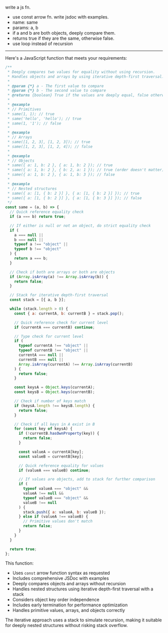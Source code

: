 write a js fn.

- use const arrow fn. write jsdoc with examples.
- name: same
- params: a, b
- if a and b are both objects, deeply compare them.
- returns true if they are the same, otherwise false.
- use loop instead of recursion

---

Here's a JavaScript function that meets your requirements:

```javascript
/**
 * Deeply compares two values for equality without using recursion.
 * Handles objects and arrays by using iterative depth-first traversal.
 *
 * @param {*} a - The first value to compare
 * @param {*} b - The second value to compare
 * @returns {boolean} True if the values are deeply equal, false otherwise
 *
 * @example
 * // Primitives
 * same(1, 1); // true
 * same('hello', 'hello'); // true
 * same(1, '1'); // false
 *
 * @example
 * // Arrays
 * same([1, 2, 3], [1, 2, 3]); // true
 * same([1, 2, 3], [1, 2, 4]); // false
 *
 * @example
 * // Objects
 * same({ a: 1, b: 2 }, { a: 1, b: 2 }); // true
 * same({ a: 1, b: 2 }, { b: 2, a: 1 }); // true (order doesn't matter)
 * same({ a: 1, b: 2 }, { a: 1, b: 3 }); // false
 *
 * @example
 * // Nested structures
 * same({ a: [1, { b: 2 }] }, { a: [1, { b: 2 }] }); // true
 * same({ a: [1, { b: 2 }] }, { a: [1, { b: 3 }] }); // false
 */
const same = (a, b) => {
  // Quick reference equality check
  if (a === b) return true;

  // If either is null or not an object, do strict equality check
  if (
    a === null ||
    b === null ||
    typeof a !== "object" ||
    typeof b !== "object"
  ) {
    return a === b;
  }

  // Check if both are arrays or both are objects
  if (Array.isArray(a) !== Array.isArray(b)) {
    return false;
  }

  // Stack for iterative depth-first traversal
  const stack = [{ a, b }];

  while (stack.length > 0) {
    const { a: currentA, b: currentB } = stack.pop();

    // Quick reference check for current level
    if (currentA === currentB) continue;

    // Type check for current level
    if (
      typeof currentA !== "object" ||
      typeof currentB !== "object" ||
      currentA === null ||
      currentB === null ||
      Array.isArray(currentA) !== Array.isArray(currentB)
    ) {
      return false;
    }

    const keysA = Object.keys(currentA);
    const keysB = Object.keys(currentB);

    // Check if number of keys match
    if (keysA.length !== keysB.length) {
      return false;
    }

    // Check if all keys in A exist in B
    for (const key of keysA) {
      if (!currentB.hasOwnProperty(key)) {
        return false;
      }

      const valueA = currentA[key];
      const valueB = currentB[key];

      // Quick reference equality for values
      if (valueA === valueB) continue;

      // If values are objects, add to stack for further comparison
      if (
        typeof valueA === "object" &&
        valueA !== null &&
        typeof valueB === "object" &&
        valueB !== null
      ) {
        stack.push({ a: valueA, b: valueB });
      } else if (valueA !== valueB) {
        // Primitive values don't match
        return false;
      }
    }
  }

  return true;
};
```

This function:

- Uses `const` arrow function syntax as requested
- Includes comprehensive JSDoc with examples
- Deeply compares objects and arrays without recursion
- Handles nested structures using iterative depth-first traversal with a stack
- Considers object key order independence
- Includes early termination for performance optimization
- Handles primitive values, arrays, and objects correctly

The iterative approach uses a stack to simulate recursion, making it suitable for deeply nested structures without risking stack overflow.
